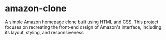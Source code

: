# amazon-clone
A simple Amazon homepage clone built using HTML and CSS. This project focuses on recreating the front-end design of Amazon's interface, including its layout, styling, and responsiveness.
